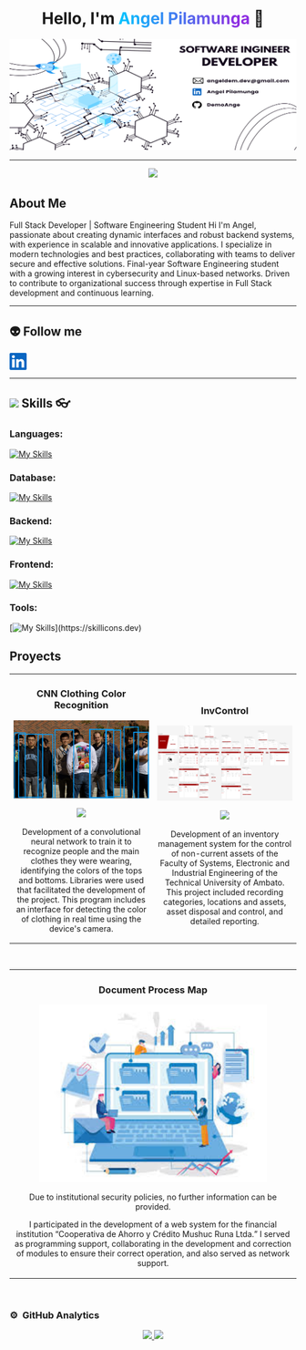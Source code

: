 <div align="center">
<h1 align="center">Hello, I'm <a href="https://profiledarkangel.netlify.app/" style="    background: linear-gradient(270deg, #8e2de2 10%, #00c6ff 100%);
    background-clip: text;
    -webkit-background-clip: text;
    -webkit-text-fill-color: transparent;">Angel Pilamunga</a> 👋 </h1>
</div>
<img src="/img/bannerme.png">

<hr>
<p align="center">
  <a href="https://git.io/typing-svg"><img src="https://readme-typing-svg.demolab.com?font=Time+New+Roman&color=515776&size=25&center=true&vCenter=true&width=600&height=100&lines=I+am+an+Software+Engineer;Junior+Developer;Full+Stack+Developer"></a>
</p>

## About Me




Full Stack Developer | Software Engineering Student
Hi I'm Angel, passionate about creating dynamic interfaces and robust backend systems, with experience in scalable and innovative applications. I specialize in modern technologies and best practices, collaborating with teams to deliver secure and effective solutions. Final-year Software Engineering student with a growing interest in cybersecurity and Linux-based networks. Driven to contribute to organizational success through expertise in Full Stack development and continuous learning.
<hr>

## :alien: Follow me

<div style="display: flex; gap: 10px;">
    <a href="https://www.linkedin.com/in/angel-pilamunga-30a758133/">
        <img align="left" src="img/linked.svg"  width="30px"/>
    </a>

   
</div>
<hr>

##  <img src="https://media2.giphy.com/media/QssGEmpkyEOhBCb7e1/giphy.gif?cid=ecf05e47a0n3gi1bfqntqmob8g9aid1oyj2wr3ds3mg700bl&rid=giphy.gif" width ="25"><b> Skills</b> :eyeglasses:
<div>

### Languages:
[![My Skills](https://skillicons.dev/icons?i=js,php,python)](https://skillicons.dev)
   
### Database:
[![My Skills](https://skillicons.dev/icons?i=mysql,oracle)](https://skillicons.dev)
   
### Backend:
[![My Skills](https://skillicons.dev/icons?i=nodejs,django)](https://skillicons.dev)

### Frontend:
[![My Skills](https://skillicons.dev/icons?i=html,css,tailwindcss,react,angular)](https://skillicons.dev)
   
### Tools:
[![My Skills](https://skillicons.dev/icons?i=figma,postman,github,kali,idea,)](https://skillicons.dev)

 
</div>

## Proyects
<table>
<tr>
<td width="50%">
<h3 align="center">CNN Clothing Color Recognition</h3>
<div align="center">
<a href="https://github.com/DemoAnge/CNN-Clothing-Color-Recognition" target="_blank"><img src="./img/cnn.png" width="400" alt="Curso básico android"></a>
<p>
<a href="https://github.com/DemoAnge/CNN-Clothing-Color-Recognition" target="_blank">
<img src="https://img.shields.io/badge/CÓDIGO-ff9?style=for-the-badge&logo=github&logoColor=black">
</a>

</p>
<p>Development of a convolutional neural network to train it to recognize people and the main clothes they were wearing, identifying the colors of the tops and bottoms. Libraries were used that facilitated the development of the project. This program includes an interface for detecting the color of clothing in real time using the device's camera.</p>
</div>
                                                                                      
</td>

<td width="50%">
               <br>
<h3 align="center">
InvControl</h3>
<div align="center">                                       
<a href="https://github.com/Invcontrol-Back/dasfrontend" target="_blank"><img src="./img//INV.png" width="400" alt="Curso arquitectura MVVM"></a>
<br>
<p>
<a href="https://github.com/Invcontrol-Back/dasfrontend" target="_blank">
<img src="https://img.shields.io/badge/C%C3%93DIGO-80ffaa?style=for-the-badge&logo=github&logoColor=black">
</a>

</p>
</p>Development of an inventory management system for the control of non-current assets of the Faculty of Systems, Electronic and Industrial Engineering of the Technical University of Ambato. This project included recording categories, locations and assets, asset disposal and control, and detailed reporting.</p>
</div>                                                             
</table>                                                                                 
</div>
<br>

<table>
<tr>
<td width="50%">
<h3 align="center">Document Process Map</h3>
<div align="center">
<a href="" target="_blank"><img src="./img//doc.jpeg" width="400" alt="Curso intermedio Android"></a>
<p>
<p>Due to institutional security policies, no further information can be provided.</p>
</p>
<p>I participated in the development of a web system for the financial institution “Cooperativa de Ahorro y Crédito Mushuc Runa Ltda.” I served as programming support, collaborating in the development and correction of modules to ensure their correct operation, and also served as network support.</p>
</div>
                                                                                      
</td>       


</table>                                                                                 
</div>
<br>

### ⚙️ &nbsp;GitHub Analytics

<p align="center">
<a href="https://github.com/DemoAnge">
  <img height="180em" src="https://github-readme-stats-eight-theta.vercel.app/api?username=AngelDark0&show_icons=true&theme=algolia&include_all_commits=true&count_private=true"/>
  <img height="180em" src="https://github-readme-stats-eight-theta.vercel.app/api/top-langs/?username=DemoAnge&layout=compact&langs_count=8&theme=algolia"/>
</a>
</p>